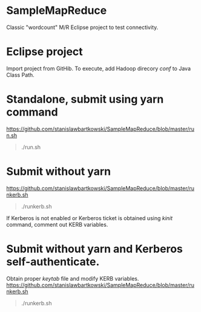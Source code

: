 # SampleMapReduce

Classic "wordcount" M/R Eclipse project to test connectivity.

# Eclipse project
Import project from GitHib. To execute, add Hadoop direcory *conf* to Java Class Path.

# Standalone, submit using yarn command
https://github.com/stanislawbartkowski/SampleMapReduce/blob/master/run.sh
> ./run.sh<br>

# Submit without yarn
https://github.com/stanislawbartkowski/SampleMapReduce/blob/master/runkerb.sh
>./runkerb.sh<br>

If Kerberos is not enabled or Kerberos ticket is obtained using *kinit* command, comment out KERB variables.

# Submit without yarn and Kerberos self-authenticate.
Obtain proper *keytab* file and modify KERB variables.
https://github.com/stanislawbartkowski/SampleMapReduce/blob/master/runkerb.sh
>./runkerb.sh
